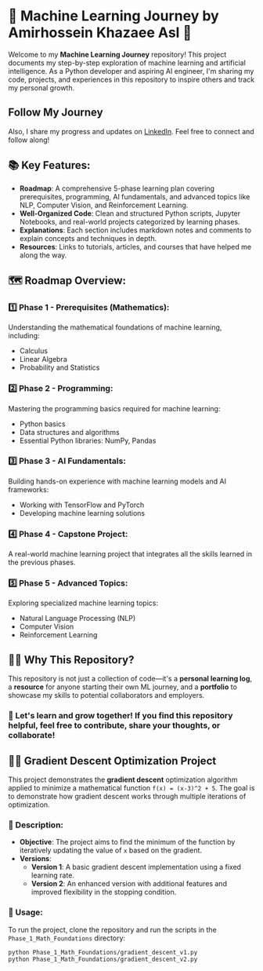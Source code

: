 # 🚀 Machine Learning Journey by Amirhossein Khazaee Asl 🌟

Welcome to my **Machine Learning Journey** repository! This project documents my step-by-step exploration of machine learning and artificial intelligence. As a Python developer and aspiring AI engineer, I'm sharing my code, projects, and experiences in this repository to inspire others and track my personal growth.

## Follow My Journey

Also, I share my progress and updates on [LinkedIn](https://www.linkedin.com/in/amirhossein-khazaee-asl-9b7b92323). Feel free to connect and follow along!

## 📚 Key Features:
- **Roadmap**: A comprehensive 5-phase learning plan covering prerequisites, programming, AI fundamentals, and advanced topics like NLP, Computer Vision, and Reinforcement Learning.
- **Well-Organized Code**: Clean and structured Python scripts, Jupyter Notebooks, and real-world projects categorized by learning phases.
- **Explanations**: Each section includes markdown notes and comments to explain concepts and techniques in depth.
- **Resources**: Links to tutorials, articles, and courses that have helped me along the way.

## 🗺️ Roadmap Overview:

### 1️⃣ **Phase 1 - Prerequisites (Mathematics)**:
Understanding the mathematical foundations of machine learning, including:
- Calculus
- Linear Algebra
- Probability and Statistics

### 2️⃣ **Phase 2 - Programming**:
Mastering the programming basics required for machine learning:
- Python basics
- Data structures and algorithms
- Essential Python libraries: NumPy, Pandas

### 3️⃣ **Phase 3 - AI Fundamentals**:
Building hands-on experience with machine learning models and AI frameworks:
- Working with TensorFlow and PyTorch
- Developing machine learning solutions

### 4️⃣ **Phase 4 - Capstone Project**:
A real-world machine learning project that integrates all the skills learned in the previous phases.

### 5️⃣ **Phase 5 - Advanced Topics**:
Exploring specialized machine learning topics:
- Natural Language Processing (NLP)
- Computer Vision
- Reinforcement Learning

## 🧑‍💻 Why This Repository?
This repository is not just a collection of code—it's a **personal learning log**, a **resource** for anyone starting their own ML journey, and a **portfolio** to showcase my skills to potential collaborators and employers.

### 🚀 Let's learn and grow together! If you find this repository helpful, feel free to contribute, share your thoughts, or collaborate!


## 🧑‍💻 Gradient Descent Optimization Project

This project demonstrates the **gradient descent** optimization algorithm applied to minimize a mathematical function `f(x) = (x-3)^2 + 5`. The goal is to demonstrate how gradient descent works through multiple iterations of optimization.

### 📝 Description:
- **Objective**: The project aims to find the minimum of the function by iteratively updating the value of `x` based on the gradient.
- **Versions**:
  - **Version 1**: A basic gradient descent implementation using a fixed learning rate.
  - **Version 2**: An enhanced version with additional features and improved flexibility in the stopping condition.

### 🚀 Usage:
To run the project, clone the repository and run the scripts in the `Phase_1_Math_Foundations` directory:
```bash
python Phase_1_Math_Foundations/gradient_descent_v1.py
python Phase_1_Math_Foundations/gradient_descent_v2.py
